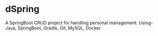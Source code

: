 ﻿# dSpring
A SpringBoot CRUD project for handling personal management. 
Using- Java, SpringBoot, Gradle, Git, MySQL, Docker
